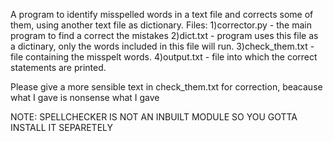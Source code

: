 A program to identify misspelled words in a text file and corrects some of them, using another text file as dictionary.
Files: 1)corrector.py - the main program to find a correct the mistakes
       2)dict.txt - program uses this file as a dictinary, only the words included in this file will run.
       3)check_them.txt - file containing the misspelt words.
       4)output.txt - file into which the correct statements are printed.
       
Please give a more sensible text in check_them.txt for correction, beacause what I gave is nonsense what I gave 


NOTE: SPELLCHECKER IS NOT AN INBUILT MODULE SO YOU GOTTA INSTALL IT SEPARETELY
